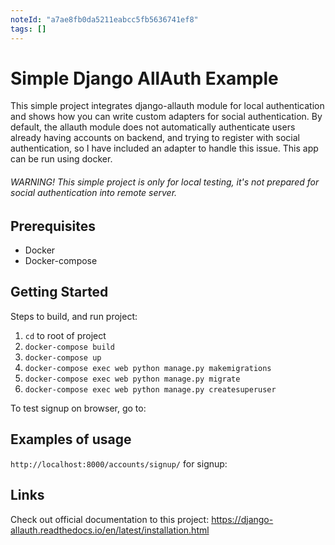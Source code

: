 ```yaml
---
noteId: "a7ae8fb0da5211eabcc5fb5636741ef8"
tags: []
---
```


# Simple Django AllAuth Example

This simple project integrates django-allauth module for local authentication and shows how you can write custom adapters for social authentication. By default, the allauth module does not automatically authenticate users already having accounts on backend, and trying to register with social authentication, so I have included an adapter to handle this issue.
This app can be run using docker.

###### WARNING! This simple project is only for local testing, it's not prepared for social authentication into remote server.

## Prerequisites

- Docker
- Docker-compose

## Getting Started

Steps to build, and run project:

1. `cd` to root of project
2. `docker-compose build`
3. `docker-compose up`
4. `docker-compose exec web python manage.py makemigrations`
5. `docker-compose exec web python manage.py migrate`
6. `docker-compose exec web python manage.py createsuperuser`

To test signup on browser, go to:

## Examples of usage

`http://localhost:8000/accounts/signup/`
for signup:

## Links

Check out official documentation to this project:
https://django-allauth.readthedocs.io/en/latest/installation.html
